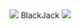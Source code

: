 <img src="https://capsule-render.vercel.app/api?type=waving&color=BDBDC8&height=150&section=header" />
BlackJack
<img src="https://capsule-render.vercel.app/api?type=waving&color=BDBDC8&height=150&section=footer" />
